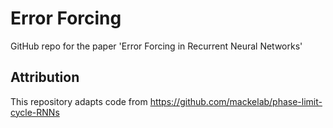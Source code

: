 # Error Forcing
GitHub repo for the paper 'Error Forcing in Recurrent Neural Networks'

## Attribution
This repository adapts code from https://github.com/mackelab/phase-limit-cycle-RNNs

